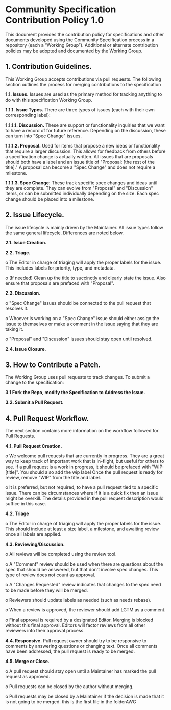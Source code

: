 # Community Specification Contribution Policy 1.0

This document provides the contribution policy for specifications and other documents developed using the Community Specification process in a repository (each a “Working Group”).  Additional or alternate contribution policies may be adopted and documented by the Working Group.

## 1.	Contribution Guidelines. 

This Working Group accepts contributions via pull requests. The following section outlines the process for merging contributions to the specification

**1.1.	Issues.**  Issues are used as the primary method for tracking anything to do with this specification Working Group.

**1.1.1.	Issue Types.**  There are three types of issues (each with their own corresponding label):

**1.1.1.1.	Discussion.** These are support or functionality inquiries that we want to have a record of for future reference. Depending on the discussion, these can turn into "Spec Change" issues.

**1.1.1.2.	Proposal.** Used for items that propose a new ideas or functionality that require a larger discussion. This allows for feedback from others before a specification change is actually written. All issues that are proposals should both have a label and an issue title of "Proposal: [the rest of the title]." A proposal can become a "Spec Change" and does not require a milestone.

**1.1.1.3.	Spec Change:** These track specific spec changes and ideas until they are complete. They can evolve from "Proposal" and "Discussion" items, or can be submitted individually depending on the size. Each spec change should be placed into a milestone.

## 2.	Issue Lifecycle.

The issue lifecycle is mainly driven by the Maintainer. All issue types follow the same general lifecycle. Differences are noted below.

**2.1.	Issue Creation.**

**2.2.	Triage.**

o	The Editor in charge of triaging will apply the proper labels for the issue. This includes labels for priority, type, and metadata.

o	(If needed) Clean up the title to succinctly and clearly state the issue. Also ensure that proposals are prefaced with "Proposal".

**2.3.	Discussion.**

o	"Spec Change" issues should be connected to the pull request that resolves it.

o	Whoever is working on a "Spec Change" issue should either assign the issue to themselves or make a comment in the issue saying that they are taking it.

o	"Proposal" and "Discussion" issues should stay open until resolved.

**2.4.	Issue Closure.**

## 3.	How to Contribute a Patch.

The Working Group uses pull requests to track changes. To submit a change to the specification:

**3.1	Fork the Repo, modify the Specification to Address the Issue.**

**3.2.	Submit a Pull Request.**

## 4.	Pull Request Workflow.

The next section contains more information on the workflow followed for Pull Requests.

**4.1.	Pull Request Creation.**

o	We welcome pull requests that are currently in progress. They are a great way to keep track of important work that is in-flight, but useful for others to see. If a pull request is a work in progress, it should be prefaced with "WIP: [title]". You should also add the wip label Once the pull request is ready for review, remove "WIP" from the title and label.

o	It is preferred, but not required, to have a pull request tied to a specific issue. There can be circumstances where if it is a quick fix then an issue might be overkill. The details provided in the pull request description would suffice in this case.

**4.2.	Triage**

o	The Editor in charge of triaging will apply the proper labels for the issue. This should include at least a size label, a milestone, and awaiting review once all labels are applied. 

**4.3.	Reviewing/Discussion.**

o	All reviews will be completed using the review tool.

o	A "Comment" review should be used when there are questions about the spec that should be answered, but that don't involve spec changes. This type of review does not count as approval.

o	A "Changes Requested" review indicates that changes to the spec need to be made before they will be merged.

o	Reviewers should update labels as needed (such as needs rebase).

o	When a review is approved, the reviewer should add LGTM as a comment.

o	Final approval is required by a designated Editor. Merging is blocked without this final approval. Editors will factor reviews from all other reviewers into their approval process.

**4.4.	Responsive.** Pull request owner should try to be responsive to comments by answering questions or changing text. Once all comments have been addressed, the pull request is ready to be merged.

**4.5.	Merge or Close.**

o	A pull request should stay open until a Maintainer has marked the pull request as approved.

o	Pull requests can be closed by the author without merging.

o	Pull requests may be closed by a Maintainer if the decision is made that it is not going to be merged.
this is the first file in the folderAWG
